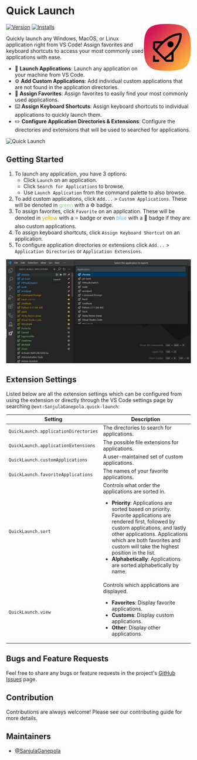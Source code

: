 # Quick Launch

<img src="./icon.png" align="right" width="128" height="128">

[![Version](https://img.shields.io/visual-studio-marketplace/v/SanjulaGanepola.quick-launch)](https://marketplace.visualstudio.com/items?itemName=SanjulaGanepola.quick-launch)
[![Installs](https://img.shields.io/visual-studio-marketplace/i/SanjulaGanepola.quick-launch)](https://marketplace.visualstudio.com/items?itemName=SanjulaGanepola.quick-launch)

Quickly launch any Windows, MacOS, or Linux application right from VS Code! Assign favorites and keyboard shortcuts to access your most commonly used applications with ease.

* 🚀 **Launch Applications**: Launch any application on your machine from VS Code.
* ⚙️ **Add Custom Applications**: Add individual custom applications that are not found in the application directories.
* 🌟 **Assign Favorites**: Assign favorites to easily find your most commonly used applications.
* ⌨️ **Assign Keyboard Shortcuts**: Assign keyboard shortcuts to individual applications to quickly launch them.
* ✏️ **Configure Application Directories & Extensions**: Configure the directories and extensions that will be used to searched for applications.

![Quick Launch](./images/quick-launch.gif)

## Getting Started

1. To launch any application, you have 3 options:
    * Click `Launch` on an application.
    * Click `Search for Applications` to browse.
    * Use `Launch Application` from the command palette to also browse.
2. To add custom applications, click `Add...` > `Custom Applications`. These will be denoted in <span style="color:#89d185">green</span> with a ⚙️ badge.
3. To assign favorites, click `Favorite` on an application. These will be denoted in <span style="color:#cca700">yellow</span> with a ⭐ badge or even <span style="color:#4CB1FF">blue</span> with a 🚀 badge if they are also custom applications.
4. To assign keyboard shortcuts, click `Assign Keyboard Shortcut` on an application.
5. To configure application directories or extensions click `Add...` > `Application Directories` or `Application Extensions`.

![Getting Started](./images/getting-started.png)

## Extension Settings

Listed below are all the extension settings which can be configured from using the extension or directly through the VS Code settings page by searching `@ext:SanjulaGanepola.quick-launch`:

| **Setting**                         | **Description**                                               |
|-------------------------------------|---------------------------------------------------------------|
| `QuickLaunch.applicationDirectories`| The directories to search for applications.                   |
| `QuickLaunch.applicationExtensions` | The possible file extensions for applications.                |
| `QuickLaunch.customApplications`    | A user-maintained set of custom applications.                 |
| `QuickLaunch.favoriteApplications`  | The names of your favorite applications.                      |
| `QuickLaunch.sort`                  | Controls what order the applications are sorted in.<br><ul><li>**Priority**: Applications are sorted based on priority. Favorite applications are rendered first, followed by custom applications, and lastly other applications. Applications which are both favorites and custom will take the highest position in the list.</li><li>**Alphabetically**: Applications are sorted alphabetically by name.</li></ul> |
| `QuickLaunch.view`                  | Controls which applications are displayed.<br><ul><li>**Favorites**: Display favorite applications.</li><li>**Customs**: Display custom applications.</li><li>**Other**: Display other applications.</li></ul> |

## Bugs and Feature Requests

Feel free to share any bugs or feature requests in the project's [GitHub Issues](https://github.com/SanjulaGanepola/quick-launch/issues) page.

## Contribution

Contributions are always welcome! Please see our contributing guide for more details.

## Maintainers

* [@SanjulaGanepola](https://github.com/SanjulaGanepola)